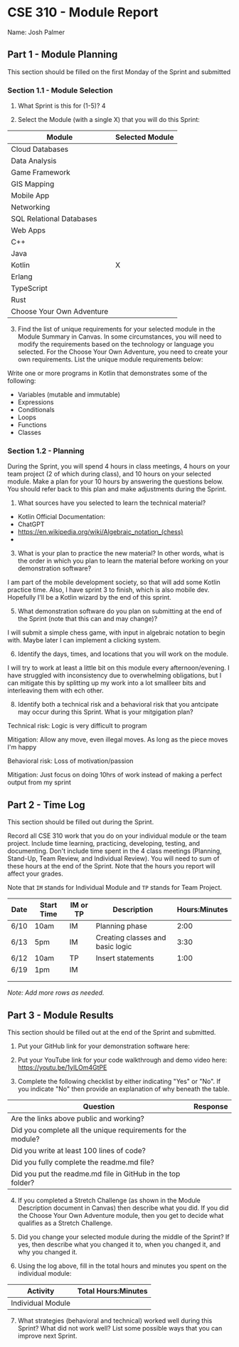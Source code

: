 # CSE 310 - Module Report

Name: Josh Palmer

## Part 1 - Module Planning

This section should be filled on the first Monday of the Sprint and submitted

### Section 1.1 - Module Selection

1. What Sprint is this for (1-5)?  4

2. Select the Module (with a single X) that you will do this Sprint:

|Module                   |Selected Module|
|-------------------------|---------------|
|Cloud Databases          |               |
|Data Analysis            |               |
|Game Framework           |               |
|GIS Mapping              |               |
|Mobile App               |               |
|Networking               |               |
|SQL Relational Databases |               |
|Web Apps                 |               |
|C++                      |               |
|Java                     |               |
|Kotlin                   |       X       |
|Erlang                   |               |
|TypeScript               |               |
|Rust                     |               |
|Choose Your Own Adventure|               |

3. Find the list of unique requirements for your selected module in the Module Summary in Canvas.  In some circumstances, you will need to modify the requirements based on the technology or language you selected.  For the Choose Your Own Adventure, you need to create your own requirements.  List the unique module requirements below:

Write one or more programs in Kotlin that demonstrates some of the following:
* Variables (mutable and immutable)
* Expressions
* Conditionals
* Loops
* Functions
* Classes

### Section 1.2 - Planning

During the Sprint, you will spend 4 hours in class meetings, 4 hours on your team project (2 of which during class), and 10 hours on your selected module.  Make a plan for your 10 hours by answering the questions below.  You should refer back to this plan and make adjustments during the Sprint.

1. What sources have you selected to learn the technical material?

* Kotlin Official Documentation: 
* ChatGPT
* https://en.wikipedia.org/wiki/Algebraic_notation_(chess)
* 

3. What is your plan to practice the new material?  In other words, what is the order in which you plan to learn the material before working on your demonstration software?

I am part of the mobile development society, so that will add some Kotlin practice time. Also, I have sprint 3 to finish, which is also mobile dev. Hopefully I'll be a Kotlin wizard by the end of this sprint.

5. What demonstration software do you plan on submitting at the end of the Sprint (note that this can and may change)?

I will submit a simple chess game, with input in algebraic notation to begin with. Maybe later I can implement a clicking system.

6. Identify the days, times, and locations that you will work on the module.

I will try to work at least a little bit on this module every afternoon/evening. I have struggled with inconsistency due to overwhelming obligations, but I can mitigate this by splitting up my work into a lot smallleer bits and interleaving them with ech other. 

8. Identify both a technical risk and a behavioral risk that you antcipate may occur during this Sprint.  What is your mitgigation plan?

Technical risk: Logic is very difficult to program

Mitigation: Allow any move, even illegal moves. As long as the piece moves I'm happy

Behavioral risk: Loss of motivation/passion

Mitigation: Just focus on doing 10hrs of work instead of making a perfect output from my sprint


## Part 2 - Time Log

This section should be filled out during the Sprint. 

Record all CSE 310 work that you do on your individual module or the team project.  Include time learning, practicing, developing, testing, and documenting.  Don't include time spent in the 4 class meetings (Planning, Stand-Up, Team Review, and Individual Review).  You will need to sum of these hours at the end of the Sprint. Note that the hours you report will affect your grades.

Note that `IM` stands for Individual Module and `TP` stands for Team Project.  

| Date | Start Time | IM or TP | Description                      | Hours:Minutes |
|------|------------|----------|----------------------------------|---------------|
| 6/10 | 10am       | IM       | Planning phase                   | 2:00          |
| 6/13 | 5pm        | IM       | Creating classes and basic logic | 3:30          |
| 6/12 | 10am       | TP       | Insert statements                | 1:00          |
| 6/19 | 1pm        | IM       |                                  |               |
|      |            |          |                                  |               |
|      |            |          |                                  |               |

_Note: Add more rows as needed._


## Part 3 - Module Results

This section should be filled out at the end of the Sprint and submitted.

1. Put your GitHub link for your demonstration software here: 

2. Put your YouTube link for your code walkthrough and demo video here: https://youtu.be/1yILOm4GtPE

3. Complete the following checklist by either indicating "Yes" or "No". If you indicate "No" then provide an explanation of why beneath the table.

|Question                                                    |Response|
|------------------------------------------------------------|--------|
|Are the links above public and working?                     |        |
|Did you complete all the unique requirements for the module?|        |
|Did you write at least 100 lines of code?                   |        |
|Did you fully complete the readme.md file?                  |        |
|Did you put the readme.md file in GitHub in the top folder? |        |

4. If you completed a Stretch Challenge (as shown in the Module Description document in Canvas) then describe what you did.  If you did the Choose Your Own Adventure module, then you get to decide what qualifies as a Stretch Challenge.

5. Did you change your selected module during the middle of the Sprint?  If yes, then describe what you changed it to, when you changed it, and why you changed it.

6. Using the log above, fill in the total hours and minutes you spent on the individual module:

|Activity         |Total Hours:Minutes|
|-----------------|-------------------|
|Individual Module|                   |

7. What strategies (behavioral and technical) worked well during this Sprint?  What did not work well?  List some possible ways that you can improve next Sprint.
